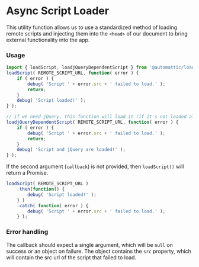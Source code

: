 # Async Script Loader

This utility function allows us to use a standardized method of loading remote scripts and injecting them into the `<head>` of our document to bring external functionality into the app.

### Usage

```js
import { loadScript, loadjQueryDependentScript } from '@automattic/load-script';
loadScript( REMOTE_SCRIPT_URL, function( error ) {
	if ( error ) {
		debug( 'Script ' + error.src + ' failed to load.' );
		return;
	}
	debug( 'Script loaded!' );
} );

// if we need jQuery, this function will load it (if it's not loaded already)
loadjQueryDependentScript( REMOTE_SCRIPT_URL, function( error ) {
	if ( error ) {
		debug( 'Script ' + error.src + ' failed to load.' );
		return;
	}
	debug( 'Script and jQuery are loaded!' );
} );
```

If the second argument (`callback`) is not provided, then `loadScript()` will return a Promise.

```js
loadScript( REMOTE_SCRIPT_URL )
	.then(function() {
		debug( 'Script loaded!' );
	} )
	.catch( function( error ) {
		debug( 'Script ' + error.src + ' failed to load.' );
	} );
```

### Error handling

The callback should expect a single argument, which will be `null` on success or an object on failure. The object contains the `src` property, which will contain the src url of the script that failed to load.
